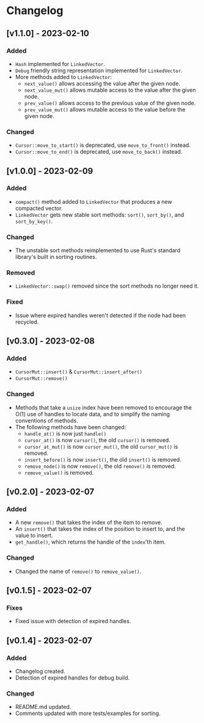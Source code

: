 # Changelog

## [v1.1.0] - 2023-02-10

### Added

- `Hash` implemented for `LinkedVector`.
- `Debug` friendly string representation implemented for `LinkedVector`.
- More methods added to `LinkedVector`:
  - `next_value()` allows accessing the value after the given node.
  - `next_value_mut()` allows mutable access to the value after the given node.
  - `prev_value()` allows access to the previous value of the given node.
  - `prev_value_mut()` allows mutable access to the value before the given node.

### Changed

- `Cursor::move_to_start()` is deprecated, use `move_to_front()` instead.
- `Cursor::move_to_end()` is deprecated, use `move_to_back()` instead.

## [v1.0.0] - 2023-02-09

### Added

- `compact()` method added to `LinkedVector` that produces a new compacted 
  vector.
- `LinkedVector` gets new stable sort methods: `sort()`, `sort_by()`, and 
  `sort_by_key()`.

### Changed

- The unstable sort methods reimplemented to use Rust's standard library's built 
  in sorting routines.

### Removed

- `LinkedVector::swap()` removed since the sort methods no longer need it.

### Fixed

- Issue where expired handles weren't detected if the node had been recycled.


## [v0.3.0] - 2023-02-08

### Added

- `CursorMut::insert()` & `CursorMut::insert_after()`
- `CursorMut::remove()`

### Changed

- Methods that take a `usize` index have been removed to encourage the O(1) use
  of handles to locate data, and to simplify the naming conventions of methods.  
- The following methods have been changed:
  - `handle_at()` is now just `handle()`
  - `cursor_at()` is now `cursor()`, the old `cursor()` is removed.
  - `cursor_at_mut()` is now `cursor_mut()`, the old `cursor_mut()` is removed.
  - `insert_before()` is now `insert()`, the old `insert()` is removed.
  - `remove_node()` is now `remove()`, the old `remove()` is removed.
  - `remove_value()` is removed.

## [v0.2.0] - 2023-02-07

### Added

- A new `remove()` that takes the index of the item to remove.
- An `insert()` that takes the index of the position to insert to, and the value
  to insert.
- `get_handle()`, which returns the handle of the `index`'th item.

### Changed

- Changed the name of `remove()` to `remove_value()`. 

## [v0.1.5] - 2023-02-07

### Fixes

- Fixed issue with detection of expired handles.

## [v0.1.4] - 2023-02-07

### Added

- Changelog created.
- Detection of expired handles for debug build.

### Changed

- README.md updated.
- Comments updated with more tests/examples for sorting.